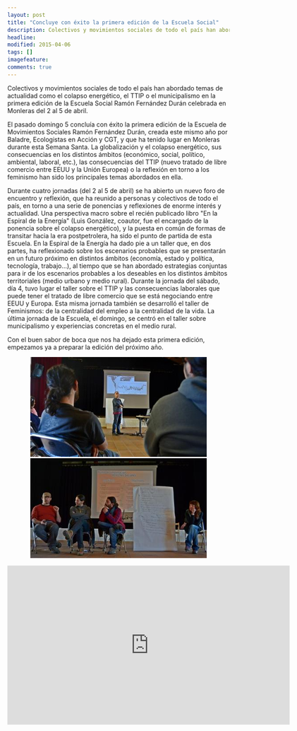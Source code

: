 ```yaml
---
layout: post
title: "Concluye con éxito la primera edición de la Escuela Social"
description: Colectivos y movimientos sociales de todo el país han abordado temas de actualidad como el municipalismo, el TTIP o el colapso energético del 2 al 5 de abril en Monleras (Salamanca).
headline: 
modified: 2015-04-06
tags: []
imagefeature: 
comments: true
---
```


Colectivos y movimientos sociales de todo el país han abordado temas de actualidad como el colapso energético, el TTIP o el municipalismo en la primera edición de la Escuela Social Ramón Fernández Durán celebrada en Monleras del 2 al 5 de abril. 

El pasado domingo 5 concluía con éxito la primera edición de la Escuela de Movimientos Sociales Ramón Fernández Durán, creada este mismo año por Baladre, Ecologistas en Acción y CGT, y que ha tenido lugar en Monleras durante esta Semana Santa. La globalización y el colapso energético, sus consecuencias en los distintos ámbitos (económico, social, político, ambiental, laboral, etc.), las consecuencias del TTIP (nuevo tratado de libre comercio entre EEUU y la Unión Europea) o la reflexión en torno a los feminismo han sido los principales temas abordados en ella. 

Durante cuatro jornadas (del 2 al 5 de abril) se ha abierto un nuevo foro de encuentro y reflexión, que ha reunido a personas y colectivos de todo el país, en torno a una serie de ponencias y reflexiones de enorme interés y actualidad. Una perspectiva macro sobre el recién publicado libro "En la Espiral de la Energía" (Luis González, coautor, fue el encargado de la ponencia sobre el colapso energético), y la puesta en común de formas de transitar hacia la era postpetrolera, ha sido el punto de partida de esta Escuela. En la Espiral de la Energía ha dado pie a un taller que, en dos partes, ha reflexionado sobre los escenarios probables que se presentarán en un futuro próximo en distintos ámbitos (economía, estado y política, tecnología, trabajo...), al tiempo que se han abordado estrategias conjuntas para ir de los escenarios probables a los deseables en los distintos ámbitos territoriales (medio urbano y medio rural). Durante la jornada del sábado, día 4, tuvo lugar el taller sobre el TTIP y las consecuencias laborales que puede tener el tratado de libre comercio que se está negociando entre EEUU y Europa. Esta misma jornada también se desarrolló el taller de Feminismos: de la centralidad del empleo a la centralidad de la vida. La última jornada de la Escuela, el domingo, se centró en el taller sobre municipalismo y experiencias concretas en el medio rural.

Con el buen sabor de boca que nos ha dejado esta primera edición, empezamos ya a preparar la edición del próximo año. 

<div style="text-align:center">
<img src="/images/taller_espiral_energia.jpg" alt="Taller sobre la espiral de la energía "/>
<img src="/images/taller_municipalismo.jpg" alt="Taller sobre municipalismo "/>
</div>

<p style="text-align:center">
<iframe width="640" height="360" src="https://www.youtube.com/embed/wxiWDnG1KEA" frameborder="0" allowfullscreen></iframe>
</p>
